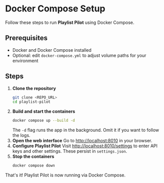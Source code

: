 # Docker Compose Setup

Follow these steps to run **Playlist Pilot** using Docker Compose.

## Prerequisites

- Docker and Docker Compose installed
- Optional: edit `docker-compose.yml` to adjust volume paths for your environment

## Steps

1. **Clone the repository**
   ```bash
   git clone <REPO_URL>
   cd playlist-pilot
   ```
2. **Build and start the containers**
   ```bash
   docker compose up --build -d
   ```
   The `-d` flag runs the app in the background. Omit it if you want to follow the logs.
3. **Open the web interface**
   Go to [http://localhost:8010](http://localhost:8010) in your browser.
4. **Configure Playlist Pilot**
   Visit [http://localhost:8010/settings](http://localhost:8010/settings) to enter API keys and other settings. These persist in `settings.json`.
5. **Stop the containers**
   ```bash
   docker compose down
   ```

That's it! Playlist Pilot is now running via Docker Compose.

